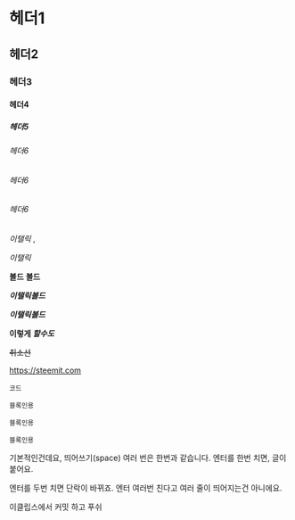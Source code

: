 # 헤더1
## 헤더2
### 헤더3
#### 헤더4
##### 헤더5
###### 헤더6
###### 헤더6
###### 헤더6



_이탤릭_ ,

 *이탤릭*

__볼드__ **볼드**

___이탤릭볼드___

***이탤릭볼드***

**이렇게 _할수도_**

~~취소선~~


https://steemit.com


`코드`

```
블록인용
```

```
블록인용
```
```
블록인용
```

기본적인건데요,
띄어쓰기(space) 여러 번은 한번과 같습니다.
엔터를 한번 치면, 글이 붙어요.

엔터를 두번 치면 단락이 바뀌죠.
엔터 여러번 친다고 여러 줄이 띄어지는건 아니에요.


이클립스에서 커밋 하고 푸쉬

